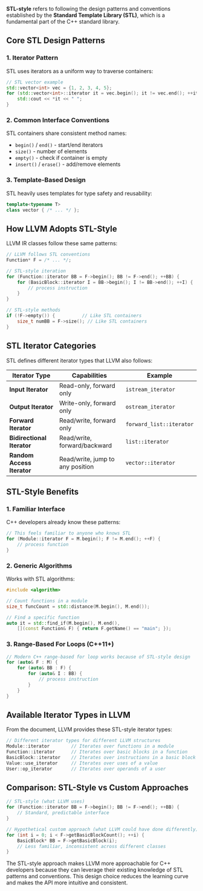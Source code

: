 **STL-style** refers to following the design patterns and conventions established by the **Standard Template Library (STL)**, which is a fundamental part of the C++ standard library.

## Core STL Design Patterns

### 1. **Iterator Pattern**

STL uses iterators as a uniform way to traverse containers:

```cpp
// STL vector example
std::vector<int> vec = {1, 2, 3, 4, 5};
for (std::vector<int>::iterator it = vec.begin(); it != vec.end(); ++it) {
    std::cout << *it << " ";
}
```

### 2. **Common Interface Conventions**

STL containers share consistent method names:

- `begin()` / `end()` - start/end iterators
- `size()` - number of elements
- `empty()` - check if container is empty
- `insert()` / `erase()` - add/remove elements

### 3. **Template-Based Design**

STL heavily uses templates for type safety and reusability:

```cpp
template<typename T>
class vector { /* ... */ };
```

## How LLVM Adopts STL-Style

LLVM IR classes follow these same patterns:

```cpp
// LLVM follows STL conventions
Function* F = /* ... */;

// STL-style iteration
for (Function::iterator BB = F->begin(); BB != F->end(); ++BB) {
    for (BasicBlock::iterator I = BB->begin(); I != BB->end(); ++I) {
        // process instruction
    }
}

// STL-style methods
if (!F->empty()) {          // Like STL containers
    size_t numBB = F->size(); // Like STL containers
}
```

## STL Iterator Categories

STL defines different iterator types that LLVM also follows:

|Iterator Type|Capabilities|Example|
|---|---|---|
|**Input Iterator**|Read-only, forward only|`istream_iterator`|
|**Output Iterator**|Write-only, forward only|`ostream_iterator`|
|**Forward Iterator**|Read/write, forward only|`forward_list::iterator`|
|**Bidirectional Iterator**|Read/write, forward/backward|`list::iterator`|
|**Random Access Iterator**|Read/write, jump to any position|`vector::iterator`|

## STL-Style Benefits

### 1. **Familiar Interface**

C++ developers already know these patterns:

```cpp
// This feels familiar to anyone who knows STL
for (Module::iterator F = M.begin(); F != M.end(); ++F) {
    // process function
}
```

### 2. **Generic Algorithms**

Works with STL algorithms:

```cpp
#include <algorithm>

// Count functions in a module
size_t funcCount = std::distance(M.begin(), M.end());

// Find a specific function
auto it = std::find_if(M.begin(), M.end(), 
    [](const Function& F) { return F.getName() == "main"; });
```

### 3. **Range-Based For Loops** (C++11+)

```cpp
// Modern C++ range-based for loop works because of STL-style design
for (auto& F : M) {
    for (auto& BB : F) {
        for (auto& I : BB) {
            // process instruction
        }
    }
}
```

## Available Iterator Types in LLVM

From the document, LLVM provides these STL-style iterator types:

```cpp
// Different iterator types for different LLVM structures
Module::iterator        // Iterates over functions in a module
Function::iterator      // Iterates over basic blocks in a function  
BasicBlock::iterator    // Iterates over instructions in a basic block
Value::use_iterator     // Iterates over uses of a value
User::op_iterator       // Iterates over operands of a user
```

## Comparison: STL-Style vs Custom Approaches

```cpp
// STL-style (what LLVM uses)
for (Function::iterator BB = F->begin(); BB != F->end(); ++BB) {
    // Standard, predictable interface
}

// Hypothetical custom approach (what LLVM could have done differently)
for (int i = 0; i < F->getBasicBlockCount(); ++i) {
    BasicBlock* BB = F->getBasicBlock(i);
    // Less familiar, inconsistent across different classes
}
```

The STL-style approach makes LLVM more approachable for C++ developers because they can leverage their existing knowledge of STL patterns and conventions. This design choice reduces the learning curve and makes the API more intuitive and consistent.